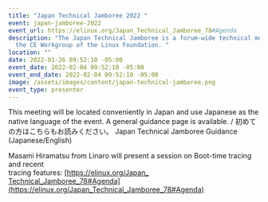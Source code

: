 ```yaml
---
title: "Japan Technical Jamboree 2022 "
event: japan-jamboree-2022
event_url: https://elinux.org/Japan_Technical_Jamboree_78#Agenda
description: "The Japan Technical Jamboree is a forum-wide technical meeting of
  the CE Workgroup of the Linux Foundation. "
location: ""
date: 2022-01-26 09:52:10 -05:00
event_date: 2022-02-04 09:52:10 -05:00
event_end_date: 2022-02-04 09:52:10 -05:00
image: /assets/images/content/japan-technical-jamboree.png
event_type: presenter
---
```

This meeting will be located conveniently in Japan and use Japanese as the native language of the event.
A general guidance page is available. / 初めての方はこちらもお読みください。
Japan Technical Jamboree Guidance (Japanese/English)

Masami Hiramatsu from Linaro will present a session on Boot-time tracing and recent\
tracing features: [https://elinux.org/Japan_​Technical_Jamboree_78#Agenda](https://elinux.org/Japan_Technical_Jamboree_78#Agenda)